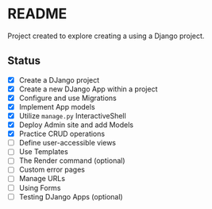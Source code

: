 # README

Project created to explore creating a using a Django project.

## Status

- [x] Create a DJango project
- [x] Create a new DJango App within a project
- [x] Configure and use Migrations
- [x] Implement App models
- [x] Utilize `manage.py` InteractiveShell
- [x] Deploy Admin site and add Models
- [x] Practice CRUD operations
- [ ] Define user-accessible views
- [ ] Use Templates
- [ ] The Render command (optional)
- [ ] Custom error pages
- [ ] Manage URLs
- [ ] Using Forms
- [ ] Testing DJango Apps (optional)
